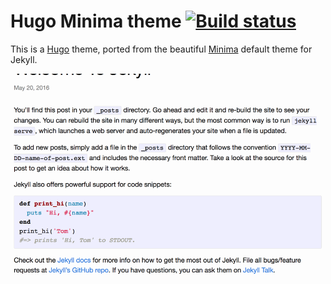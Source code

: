 # Hugo Minima theme                          [![Build status][bs-image]][bs-url]

This is a [Hugo][hugo] theme, ported from the beautiful [Minima][hugo-minima]
default theme for Jekyll.

![A Minima post](./images/tn.png)

[bs-image]: https://build01.kogitoapp.com/api/badges/danielsreichenbach/hugo-minima-theme/status.svg
[bs-url]: https://build01.kogitoapp.com/danielsreichenbach/hugo-minima-theme

[hugo]: http://gohugo.io/
[hugo-minima]: https://github.com/jekyll/minima
